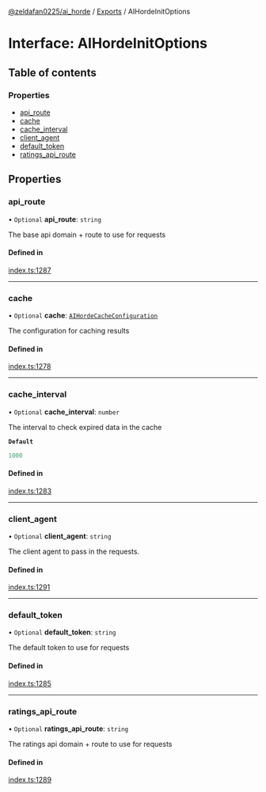 [@zeldafan0225/ai_horde](../README.md) / [Exports](../modules.md) / AIHordeInitOptions

# Interface: AIHordeInitOptions

## Table of contents

### Properties

- [api\_route](AIHordeInitOptions.md#api_route)
- [cache](AIHordeInitOptions.md#cache)
- [cache\_interval](AIHordeInitOptions.md#cache_interval)
- [client\_agent](AIHordeInitOptions.md#client_agent)
- [default\_token](AIHordeInitOptions.md#default_token)
- [ratings\_api\_route](AIHordeInitOptions.md#ratings_api_route)

## Properties

### api\_route

• `Optional` **api\_route**: `string`

The base api domain + route to use for requests

#### Defined in

[index.ts:1287](https://github.com/ZeldaFan0225/ai_horde/blob/1d5fbc0/index.ts#L1287)

___

### cache

• `Optional` **cache**: [`AIHordeCacheConfiguration`](AIHordeCacheConfiguration.md)

The configuration for caching results

#### Defined in

[index.ts:1278](https://github.com/ZeldaFan0225/ai_horde/blob/1d5fbc0/index.ts#L1278)

___

### cache\_interval

• `Optional` **cache\_interval**: `number`

The interval to check expired data in the cache

**`Default`**

```ts
1000
```

#### Defined in

[index.ts:1283](https://github.com/ZeldaFan0225/ai_horde/blob/1d5fbc0/index.ts#L1283)

___

### client\_agent

• `Optional` **client\_agent**: `string`

The client agent to pass in the requests.

#### Defined in

[index.ts:1291](https://github.com/ZeldaFan0225/ai_horde/blob/1d5fbc0/index.ts#L1291)

___

### default\_token

• `Optional` **default\_token**: `string`

The default token to use for requests

#### Defined in

[index.ts:1285](https://github.com/ZeldaFan0225/ai_horde/blob/1d5fbc0/index.ts#L1285)

___

### ratings\_api\_route

• `Optional` **ratings\_api\_route**: `string`

The ratings api domain + route to use for requests

#### Defined in

[index.ts:1289](https://github.com/ZeldaFan0225/ai_horde/blob/1d5fbc0/index.ts#L1289)
